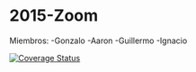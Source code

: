 # 2015-Zoom

Miembros: 
	-Gonzalo
	-Aaron
	-Guillermo
	-Ignacio 


[![Coverage Status](https://coveralls.io/repos/alu0100537451/zoomv2/badge.svg?branch=master)](https://coveralls.io/r/alu0100537451/zoomv2?branch=master)
